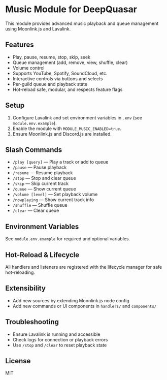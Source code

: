 # Music Module for DeepQuasar

This module provides advanced music playback and queue management using Moonlink.js and Lavalink.

## Features
- Play, pause, resume, stop, skip, seek
- Queue management (add, remove, view, shuffle, clear)
- Volume control
- Supports YouTube, Spotify, SoundCloud, etc.
- Interactive controls via buttons and selects
- Per-guild queue and playback state
- Hot-reload safe, modular, and respects feature flags

## Setup
1. Configure Lavalink and set environment variables in `.env` (see `module.env.example`).
2. Enable the module with `MODULE_MUSIC_ENABLED=true`.
3. Ensure Moonlink.js and Discord.js are installed.

## Slash Commands
- `/play [query]` — Play a track or add to queue
- `/pause` — Pause playback
- `/resume` — Resume playback
- `/stop` — Stop and clear queue
- `/skip` — Skip current track
- `/queue` — Show current queue
- `/volume [level]` — Set playback volume
- `/nowplaying` — Show current track info
- `/shuffle` — Shuffle queue
- `/clear` — Clear queue

## Environment Variables
See `module.env.example` for required and optional variables.

## Hot-Reload & Lifecycle
All handlers and listeners are registered with the lifecycle manager for safe hot-reloading.

## Extensibility
- Add new sources by extending Moonlink.js node config
- Add new commands or UI components in `handlers/` and `components/`

## Troubleshooting
- Ensure Lavalink is running and accessible
- Check logs for connection or playback errors
- Use `/stop` and `/clear` to reset playback state

## License
MIT
